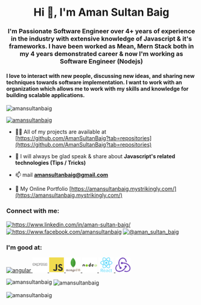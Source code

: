 <h1 align="center">Hi 👋, I'm Aman Sultan Baig</h1>
<h3 align="center">I'm Passionate Software Engineer over 4+ years of experience in the industry with extensive knowledge of Javascript & it's frameworks. I have been worked as Mean, Mern Stack both in my 4 years demonstrated career & now I'm working as Software Engineer (Nodejs) </h3>

<h4>I love to interact with new people, discussing new ideas, and sharing new techniques towards software implementation. I want to work with an organization which allows me to work with my skills and knowledge for building scalable applications.</h4>

<p align="left"> <img src="https://komarev.com/ghpvc/?username=amansultanbaig&label=Profile%20views&color=0e75b6&style=flat" alt="amansultanbaig" /> </p>

<p align="left"> <a href="https://github.com/ryo-ma/github-profile-trophy"><img src="https://github-profile-trophy.vercel.app/?username=amansultanbaig" alt="amansultanbaig" /></a> </p>

- 👨‍💻 All of my projects are available at [https://github.com/AmanSultanBaig?tab=repositories](https://github.com/AmanSultanBaig?tab=repositories)

- 💬 I will always be glad speak & share about 
**Javascript's related technologies (Tips / Tricks)**

- 📫 mail **amansultanbaig@gmail.com**

- 📄 My Online Portfolio [https://amansultanbaig.mystrikingly.com/](https://amansultanbaig.mystrikingly.com/)

<h3 align="left">Connect with me:</h3>
<p align="left">
<a href="https://www.linkedin.com/in/aman-sultan-baig/" target="blank"><img align="center" src="https://raw.githubusercontent.com/rahuldkjain/github-profile-readme-generator/master/src/images/icons/Social/linked-in-alt.svg" alt="https://www.linkedin.com/in/aman-sultan-baig/" height="30" width="40" /></a>
<a href="https://www.facebook.com/amansultanbaig" target="blank"><img align="center" src="https://raw.githubusercontent.com/rahuldkjain/github-profile-readme-generator/master/src/images/icons/Social/facebook.svg" alt="https://www.facebook.com/amansultanbaig" height="30" width="40" /></a>
<a href="https://medium.com/@aman_sultan_baig" target="blank"><img align="center" src="https://raw.githubusercontent.com/rahuldkjain/github-profile-readme-generator/master/src/images/icons/Social/medium.svg" alt="@aman_sultan_baig" height="30" width="40" /></a>
</p>

<h3 align="left">I'm good at:</h3>
<p align="left"> <a href="https://angular.io" target="_blank" rel="noreferrer"> <img src="https://angular.io/assets/images/logos/angular/angular.svg" alt="angular" width="40" height="40"/> </a> <a href="https://expressjs.com" target="_blank" rel="noreferrer"> <img src="https://raw.githubusercontent.com/devicons/devicon/master/icons/express/express-original-wordmark.svg" alt="express" width="40" height="40"/> </a> <a href="https://developer.mozilla.org/en-US/docs/Web/JavaScript" target="_blank" rel="noreferrer"> <img src="https://raw.githubusercontent.com/devicons/devicon/master/icons/javascript/javascript-original.svg" alt="javascript" width="40" height="40"/> </a> <a href="https://www.mongodb.com/" target="_blank" rel="noreferrer"> <img src="https://raw.githubusercontent.com/devicons/devicon/master/icons/mongodb/mongodb-original-wordmark.svg" alt="mongodb" width="40" height="40"/> </a> <a href="https://nodejs.org" target="_blank" rel="noreferrer"> <img src="https://raw.githubusercontent.com/devicons/devicon/master/icons/nodejs/nodejs-original-wordmark.svg" alt="nodejs" width="40" height="40"/> </a> <a href="https://reactjs.org/" target="_blank" rel="noreferrer"> <img src="https://raw.githubusercontent.com/devicons/devicon/master/icons/react/react-original-wordmark.svg" alt="react" width="40" height="40"/> </a> <a href="https://redux.js.org" target="_blank" rel="noreferrer"> <img src="https://raw.githubusercontent.com/devicons/devicon/master/icons/redux/redux-original.svg" alt="redux" width="40" height="40"/> </a> </p>

<p><img align="left" src="https://github-readme-stats.vercel.app/api/top-langs?username=amansultanbaig&show_icons=true&locale=en&layout=compact" alt="amansultanbaig" /></p>

<p>&nbsp;<img align="center" src="https://github-readme-stats.vercel.app/api?username=amansultanbaig&show_icons=true&locale=en" alt="amansultanbaig" /></p>

<p><img align="center" src="https://github-readme-streak-stats.herokuapp.com/?user=amansultanbaig&" alt="amansultanbaig" /></p>
